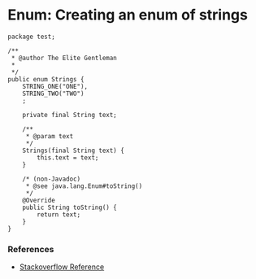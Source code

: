 # Enum: Creating an enum of strings

```
package test;

/**
 * @author The Elite Gentleman
 *
 */
public enum Strings {
    STRING_ONE("ONE"),
    STRING_TWO("TWO")
    ;

    private final String text;

    /**
     * @param text
     */
    Strings(final String text) {
        this.text = text;
    }

    /* (non-Javadoc)
     * @see java.lang.Enum#toString()
     */
    @Override
    public String toString() {
        return text;
    }
}
```

### References

- [Stackoverflow Reference](https://stackoverflow.com/questions/3978654/best-way-to-create-enum-of-strings)
